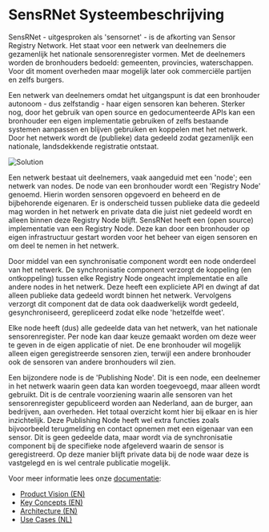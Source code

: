 # SensRNet Systeembeschrijving

SensRNet - uitgesproken als 'sensornet' - is de afkorting van Sensor Registry Network.
Het staat voor een netwerk van deelnemers die gezamenlijk het nationale sensorenregister vormen.
Met de deelnemers worden de bronhouders bedoeld: gemeenten, provincies, waterschappen.
Voor dit moment overheden maar mogelijk later ook commerciële partijen en zelfs burgers.

Een netwerk van deelnemers omdat het uitgangspunt is dat een bronhouder autonoom - dus zelfstandig - haar eigen sensoren kan beheren. 
Sterker nog, door het gebruik van open source en gedocumenteerde APIs kan een bronhouder een eigen implementatie gebruiken of zelfs bestaande systemen aanpassen en blijven gebruiken en koppelen met het netwerk.
Door het netwerk wordt de (publieke) data gedeeld zodat gezamenlijk een nationale, landsdekkende registratie ontstaat.

![Solution](../images/SensRNet-Solution.png)

Een netwerk bestaat uit deelnemers, vaak aangeduid met een 'node'; een netwerk van nodes.
De node van een bronhouder wordt een 'Registry Node' genoemd.
Hierin worden sensoren opgevoerd en beheerd en de bijbehorende eigenaren.
Er is onderscheid tussen publieke data die gedeeld mag worden in het netwerk en private data die juist niet gedeeld wordt en alleen binnen deze Registry Node blijft.
SensRNet heeft een (open source) implementatie van een Registry Node.
Deze kan door een bronhouder op eigen infrastructuur gestart worden voor het beheer van eigen sensoren en om deel te nemen in het netwerk.

Door middel van een synchronisatie component wordt een node onderdeel van het netwerk. 
De synchronisatie component verzorgt de koppeling (en ontkoppeling) tussen elke Registry Node ongeacht implementatie en alle andere nodes in het netwerk.
Deze heeft een expliciete API en dwingt af dat alleen publieke data gedeeld wordt binnen het netwerk.
Vervolgens verzorgt dit component dat de data ook daadwerkelijk wordt gedeeld, gesynchroniseerd, gerepliceerd zodat elke node 'hetzelfde weet'.

Elke node heeft (dus) alle gedeelde data van het netwerk, van het nationale sensorenregister.
Per node kan daar keuze gemaakt worden om deze weer te geven in de eigen applicatie of niet.
De ene bronhouder wil mogelijk alleen eigen geregistreerde sensoren zien, terwijl een andere bronhouder ook de sensoren van andere bronhouders wil zien.

Een bijzondere node is de 'Publishing Node'.
Dit is een node, een deelnemer in het netwerk waarin geen data kan worden toegevoegd, maar alleen wordt gebruikt.
Dit is de centrale voorziening waarin alle sensoren van het sensorenregister gepubliceerd worden aan Nederland, aan de burger, aan bedrijven, aan overheden.
Het totaal overzicht komt hier bij elkaar en is hier inzichtelijk.
Deze Publishing Node heeft wel extra functies zoals bijvoorbeeld terugmelding en contact opnemen met een eigenaar van een sensor.
Dit is geen gedeelde data, maar wordt via de synchronisatie component bij de specifieke node afgeleverd waarin de sensor is geregistreerd.
Op deze manier blijft private data bij de node waar deze is vastgelegd en is wel centrale publicatie mogelijk.

Voor meer informatie lees onze [documentatie](https://github.com/kadaster-labs/sensrnet-home):

- [Product Vision (EN)](ProductVision.md)
- [Key Concepts (EN)](KeyConcepts.md)
- [Architecture (EN)](Architecture.md)
- [Use Cases (NL)](UseCasesNL.md)
